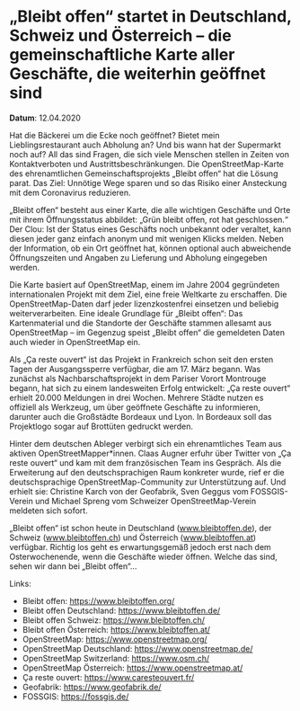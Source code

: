# „Bleibt offen“ startet in Deutschland, Schweiz und Österreich – die gemeinschaftliche Karte aller Geschäfte, die weiterhin geöffnet sind

**Datum**: 12.04.2020

Hat die Bäckerei um die Ecke noch geöffnet? Bietet mein Lieblingsrestaurant auch Abholung an? Und bis wann hat der Supermarkt noch auf? All das sind Fragen, die sich viele Menschen stellen in Zeiten von Kontaktverboten und Austrittsbeschränkungen. Die OpenStreetMap-Karte des ehrenamtlichen Gemeinschaftsprojekts „Bleibt offen“ hat die Lösung parat. Das Ziel: Unnötige Wege sparen und so das Risiko einer Ansteckung mit dem Coronavirus reduzieren.

„Bleibt offen“ besteht aus einer Karte, die alle wichtigen Geschäfte und Orte mit ihrem Öffnungsstatus abbildet: „Grün bleibt offen, rot hat geschlossen.“ Der Clou: Ist der Status eines Geschäfts noch unbekannt oder veraltet, kann diesen jeder ganz einfach anonym und mit wenigen Klicks melden. Neben der Information, ob ein Ort geöffnet hat, können optional auch abweichende Öffnungszeiten und Angaben zu Lieferung und Abholung eingegeben werden.

Die Karte basiert auf OpenStreetMap, einem im Jahre 2004 gegründeten internationalen Projekt mit dem Ziel, eine freie Weltkarte zu erschaffen. Die OpenStreetMap-Daten darf jeder lizenzkostenfrei einsetzen und beliebig weiterverarbeiten. Eine ideale Grundlage für „Bleibt offen“: Das Kartenmaterial und die Standorte der Geschäfte stammen allesamt aus OpenStreetMap – im Gegenzug speist „Bleibt offen“ die gemeldeten Daten auch wieder in OpenStreetMap ein.

Als „Ça reste ouvert“ ist das Projekt in Frankreich schon seit den ersten Tagen der Ausgangssperre verfügbar, die am 17. März begann. Was zunächst als Nachbarschaftsprojekt in dem Pariser Vorort Montrouge begann, hat sich zu einem landesweiten Erfolg entwickelt: „Ça reste ouvert“ erhielt 20.000 Meldungen in drei Wochen. Mehrere Städte nutzen es offiziell als Werkzeug, um über geöffnete Geschäfte zu informieren, darunter auch die Großstädte Bordeaux und Lyon. In Bordeaux soll das Projektlogo sogar auf Brottüten gedruckt werden.

Hinter dem deutschen Ableger verbirgt sich ein ehrenamtliches Team aus aktiven OpenStreetMapper\*innen. Claas Augner erfuhr über Twitter von „Ça reste ouvert“ und kam mit dem französischen Team ins Gespräch. Als die Erweiterung auf den deutschsprachigen Raum konkreter wurde, rief er die deutschsprachige OpenStreetMap-Community zur Unterstützung auf. Und erhielt sie: Christine Karch von der Geofabrik, Sven Geggus vom FOSSGIS-Verein und Michael Spreng vom Schweizer OpenStreetMap-Verein meldeten sich sofort.

„Bleibt offen“ ist schon heute in Deutschland (www.bleibtoffen.de), der Schweiz (www.bleibtoffen.ch) und Österreich (www.bleibtoffen.at) verfügbar. Richtig los geht es erwartungsgemäß jedoch erst nach dem Osterwochenende, wenn die Geschäfte wieder öffnen. Welche das sind, sehen wir dann bei „Bleibt offen“…

Links:
* Bleibt offen: https://www.bleibtoffen.org/
* Bleibt offen Deutschland: https://www.bleibtoffen.de/
* Bleibt offen Schweiz: https://www.bleibtoffen.ch/
* Bleibt offen Österreich: https://www.bleibtoffen.at/
* OpenStreetMap: https://www.openstreetmap.org/
* OpenStreetMap Deutschland: https://www.openstreetmap.de/
* OpenStreetMap Switzerland: https://www.osm.ch/
* OpenStreetMap Österreich: https://www.openstreetmap.at/
* Ça reste ouvert: https://www.caresteouvert.fr/
* Geofabrik: https://www.geofabrik.de/
* FOSSGIS: https://fossgis.de/